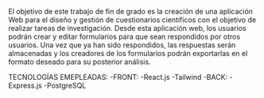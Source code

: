 El objetivo de este trabajo de fin de grado es la creación de una aplicación Web para el diseño y gestión de cuestionarios científicos con el objetivo de realizar tareas de investigación.
Desde esta aplicación web, los usuarios podrán crear y editar formularios para que sean respondidos por otros usuarios. Una vez que ya han sido respondidos, las respuestas serán almacenadas y los creadores de los formularios podrán exportarlas en el formato deseado para su posterior análisis.


TECNOLOGÍAS EMEPLEADAS:
  -FRONT:
    -React.js
    -Tailwind
  -BACK:
    -Express.js
    -PostgreSQL
